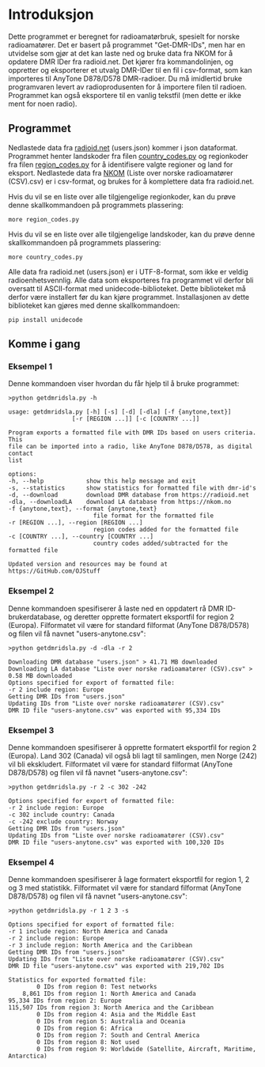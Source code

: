 # Introduksjon

Dette programmet er beregnet for radioamatørbruk, spesielt for norske radioamatører. Det er basert på programmet "Get-DMR-IDs", men har en utvidelse som gjør at det kan laste ned og bruke data fra NKOM for å opdatere DMR IDer fra radioid.net. Det kjører fra kommandolinjen, og oppretter og eksporterer et utvalg DMR-IDer til en fil i csv-format, som kan importeres til AnyTone D878/D578 DMR-radioer. Du må imidlertid bruke programvaren levert av radioprodusenten for å importere filen til radioen. Programmet kan også eksportere til en vanlig tekstfil (men dette er ikke ment for noen radio).

## Programmet

Nedlastede data fra [radioid.net](https://radioid.net) (users.json) kommer i json dataformat. Programmet henter landskoder fra filen [country_codes.py](country_codes.py) og regionkoder fra filen [region_codes.py](region_codes.py) for å identifisere valgte regioner og land for eksport. Nedlastede data fra [NKOM](https://nkom.no) (Liste over norske radioamatører (CSV).csv) er i csv-format, og brukes for å komplettere data fra radioid.net.

Hvis du vil se en liste over alle tilgjengelige regionkoder, kan du prøve denne skallkommandoen på programmets plassering:

    more region_codes.py

Hvis du vil se en liste over alle tilgjengelige landskoder, kan du prøve denne skallkommandoen på programmets plassering:

    more country_codes.py

Alle data fra radioid.net (users.json) er i UTF-8-format, som ikke er veldig radioenhetsvennlig. Alle data som eksporteres fra programmet vil derfor bli oversatt til ASCII-format med unidecode-biblioteket. Dette biblioteket må derfor være installert før du kan kjøre programmet. Installasjonen av dette biblioteket kan gjøres med denne skallkommandoen:

    pip install unidecode

## Komme i gang

### Eksempel 1

Denne kommandoen viser hvordan du får hjelp til å bruke programmet:

    >python getdmridsla.py -h

    usage: getdmridsla.py [-h] [-s] [-d] [-dla] [-f {anytone,text}]
                      [-r [REGION ...]] [-c [COUNTRY ...]]

    Program exports a formatted file with DMR IDs based on users criteria. This
    file can be imported into a radio, like AnyTone D878/D578, as digital contact
    list

    options:
    -h, --help            show this help message and exit
    -s, --statistics      show statistics for formatted file with dmr-id's
    -d, --download        download DMR database from https://radioid.net
    -dla, --downloadLA    download LA database from https://nkom.no
    -f {anytone,text}, --format {anytone,text}
                            file format for the formatted file
    -r [REGION ...], --region [REGION ...]
                            region codes added for the formatted file
    -c [COUNTRY ...], --country [COUNTRY ...]
                            country codes added/subtracted for the formatted file

    Updated version and resources may be found at https://GitHub.com/OJStuff

### Eksempel 2

Denne kommandoen spesifiserer å laste ned en oppdatert rå DMR ID-brukerdatabase, og deretter opprette formatert eksportfil for region 2 (Europa). Filformatet vil være for standard filformat (AnyTone D878/D578) og filen vil få navnet "users-anytone.csv":

    >python getdmridsla.py -d -dla -r 2

    Downloading DMR database "users.json" > 41.71 MB downloaded
    Downloading LA database "Liste over norske radioamatører (CSV).csv" > 0.58 MB downloaded
    Options specified for export of formatted file:
    -r 2 include region: Europe
    Getting DMR IDs from "users.json"
    Updating IDs from "Liste over norske radioamatører (CSV).csv"
    DMR ID file "users-anytone.csv" was exported with 95,334 IDs

### Eksempel 3

Denne kommandoen spesifiserer å opprette formatert eksportfil for region 2 (Europa). Land 302 (Canada) vil også bli lagt til samlingen, men Norge (242) vil bli ekskludert. Filformatet vil være for standard filformat (AnyTone D878/D578) og filen vil få navnet "users-anytone.csv":

    >python getdmridsla.py -r 2 -c 302 -242

    Options specified for export of formatted file:
    -r 2 include region: Europe
    -c 302 include country: Canada
    -c -242 exclude country: Norway
    Getting DMR IDs from "users.json"
    Updating IDs from "Liste over norske radioamatører (CSV).csv"
    DMR ID file "users-anytone.csv" was exported with 100,320 IDs

### Eksempel 4

Denne kommandoen spesifiserer å lage formatert eksportfil for region 1, 2 og 3 med statistikk. Filformatet vil være for standard filformat (AnyTone D878/D578) og filen vil få navnet "users-anytone.csv":

    >python getdmridsla.py -r 1 2 3 -s

    Options specified for export of formatted file:
    -r 1 include region: North America and Canada
    -r 2 include region: Europe
    -r 3 include region: North America and the Caribbean
    Getting DMR IDs from "users.json"
    Updating IDs from "Liste over norske radioamatører (CSV).csv"
    DMR ID file "users-anytone.csv" was exported with 219,702 IDs

    Statistics for exported formatted file:
            0 IDs from region 0: Test networks
        8,861 IDs from region 1: North America and Canada
    95,334 IDs from region 2: Europe
    115,507 IDs from region 3: North America and the Caribbean
            0 IDs from region 4: Asia and the Middle East
            0 IDs from region 5: Australia and Oceania
            0 IDs from region 6: Africa
            0 IDs from region 7: South and Central America
            0 IDs from region 8: Not used
            0 IDs from region 9: Worldwide (Satellite, Aircraft, Maritime, Antarctica)
